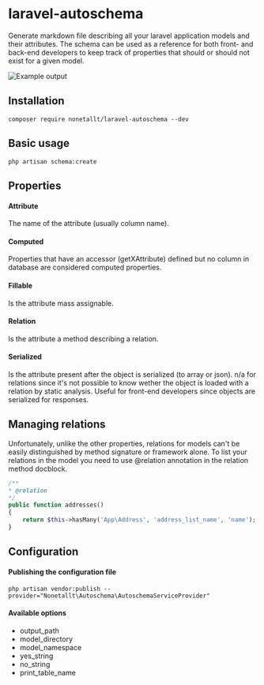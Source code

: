# laravel-autoschema
Generate markdown file describing all your laravel application models and their attributes. The schema can be used as a reference for both front- and back-end developers to keep track of properties that should or should not exist for a given model.

![Example output](https://i.imgur.com/AUuH4CM.png)

## Installation
```
composer require nonetallt/laravel-autoschema --dev
```

## Basic usage
```
php artisan schema:create
```

## Properties

#### Attribute  
The name of the attribute (usually column name).

#### Computed    
Properties that have an accessor (getXAttribute) defined but no column in database are considered computed properties.

#### Fillable
Is the attribute mass assignable.

#### Relation
Is the attribute a method describing a relation.

#### Serialized
Is the attribute present after the object is serialized (to array or json). n/a for relations since it's not possible to know wether the object is loaded with a relation by static analysis. Useful for front-end developers since objects are serialized for responses.

## Managing relations
Unfortunately, unlike the other properties, relations for models can't be easily distinguished by method signature or framework alone. To list your relations in the model you need to use @relation annotation in the relation method docblock.

```php
/**
* @relation
*/
public function addresses()
{
    return $this->hasMany('App\Address', 'address_list_name', 'name');
}
```

## Configuration

#### Publishing the configuration file

```
php artisan vendor:publish --provider="Nonetallt\Autoschema\AutoschemaServiceProvider"
```

#### Available options

* output_path
* model_directory
* model_namespace
* yes_string
* no_string
* print_table_name

